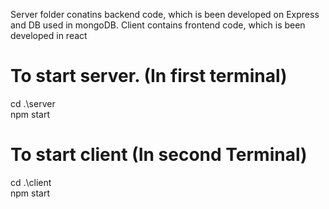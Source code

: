 Server folder conatins backend code, which is been developed on Express and DB used in mongoDB.
Client contains frontend code, which is been developed in react


# To start server. (In first terminal)
cd .\server\
npm start

#  To start client (In second Terminal)
cd  .\client\
npm start
